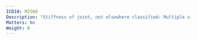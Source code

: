 ```yaml
---
ICD10: M2560
Description: "Stiffness of joint, not elsewhere classified: Multiple sites"
Matters: No
Weight: 0
---
```


